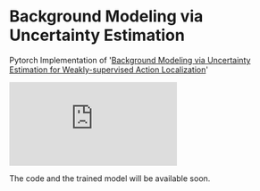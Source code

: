# Background Modeling via Uncertainty Estimation
Pytorch Implementation of '[Background Modeling via Uncertainty Estimation for Weakly-supervised Action Localization](https://arxiv.org/abs/2006.07006)'

![architecture](https://github.com/Pilhyeon/Background-Modeling-via-Uncertainty-Estimation/files/4778624/main_architecture.pdf)

The code and the trained model will be available soon.
